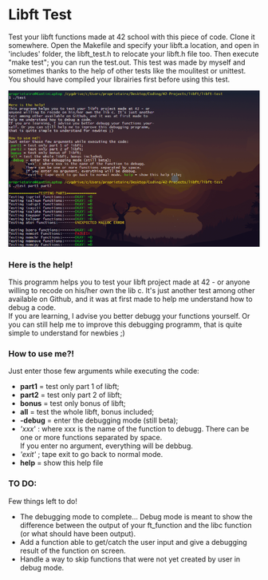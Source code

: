 # Libft Test  
Test your libft functions made at 42 school with this piece of code. Clone it somewhere. Open the Makefile and specify your libft.a location, and open in 'includes' folder, the libft_test.h to relocate your libft.h file too. Then execute "make test"; you can run the test.out.
This test was made by myself and sometimes thanks to the help of other tests like the moulitest or unittest. You should have compiled your librairies first before using this test.

![example](https://raw.githubusercontent.com/Kant1-0/libft-test/master/img-test.png)

### Here is the help!  
This programm helps you to test your libft project made at 42 - or anyone willing to recode on his/her own the lib c. It's just another test among other available on Github, and it was at first made to help me understand how to debug a code.  
If you are learning, I advise you better debugg your functions yourself. Or you can still help me to improve this debugging programm, that is quite simple to understand for newbies ;)  

### How to use me?!  
Just enter those few arguments while executing the code:  
* **part1** = test only part 1 of libft;  
* **part2** = test only part 2 of libft;  
* **bonus** = test only bonus of libft;  
* **all** = test the whole libft, bonus included;  
* **-debug** = enter the debugging mode (still beta);  
 * *'xxx*' : where xxx is the name of the function to debugg. There can be one or more functions separated by space.  
If you enter no argument, everything will be debbug.  
 * *'exit'* ; tape exit to go back to normal mode.  
* **help** = show this help file  

### TO DO:  
Few things left to do!
* The debugging mode to complete... Debug mode is meant to show the difference between the output of your ft_function and the libc function (or what should have been output).
* Add a function able to get/catch the user input and give a debugging result of the function on screen.
* Handle a way to skip functions that were not yet created by user in debug mode.
